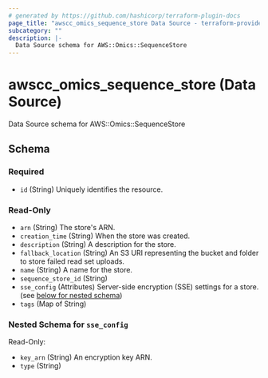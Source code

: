 ```yaml
---
# generated by https://github.com/hashicorp/terraform-plugin-docs
page_title: "awscc_omics_sequence_store Data Source - terraform-provider-awscc"
subcategory: ""
description: |-
  Data Source schema for AWS::Omics::SequenceStore
---
```


# awscc_omics_sequence_store (Data Source)

Data Source schema for AWS::Omics::SequenceStore



<!-- schema generated by tfplugindocs -->
## Schema

### Required

- `id` (String) Uniquely identifies the resource.

### Read-Only

- `arn` (String) The store's ARN.
- `creation_time` (String) When the store was created.
- `description` (String) A description for the store.
- `fallback_location` (String) An S3 URI representing the bucket and folder to store failed read set uploads.
- `name` (String) A name for the store.
- `sequence_store_id` (String)
- `sse_config` (Attributes) Server-side encryption (SSE) settings for a store. (see [below for nested schema](#nestedatt--sse_config))
- `tags` (Map of String)

<a id="nestedatt--sse_config"></a>
### Nested Schema for `sse_config`

Read-Only:

- `key_arn` (String) An encryption key ARN.
- `type` (String)


